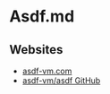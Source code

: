 # Asdf.md

## Websites

* [asdf-vm.com](https://asdf-vm.com/)
* [asdf-vm/asdf GitHub](https://github.com/asdf-vm/asdf)
